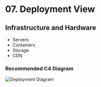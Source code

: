 # 07. Deployment View

## Infrastructure and Hardware
- Servers
- Containers
- Storage
- CDN

### Recommended C4 Diagram
![Deployment Diagram](#)
